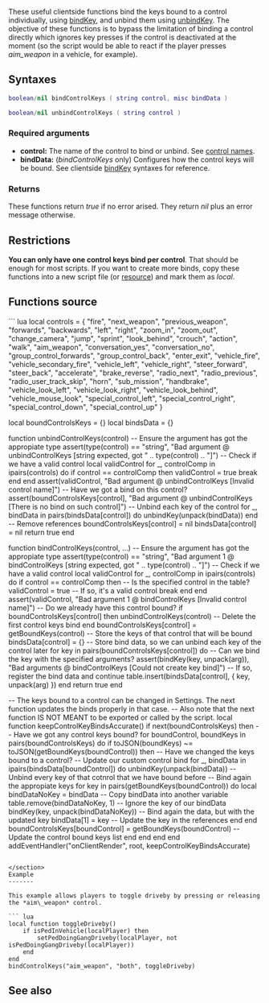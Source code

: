 <lowercasetitle></lowercasetitle>

These useful clientside functions bind the keys bound to a control individually, using [bindKey](/docs/bindkey.md "wikilink"), and unbind them using [unbindKey](/docs/unbindkey.md "wikilink"). The objective of these functions is to bypass the limitation of binding a control directly which ignores key presses if the control is deactivated at the moment (so the script would be able to react if the player presses *aim\_weapon* in a vehicle, for example).

Syntaxes
--------

``` lua
boolean/nil bindControlKeys ( string control, misc bindData )
```

``` lua
boolean/nil unbindControlKeys ( string control )
```

### Required arguments

-   **control:** The name of the control to bind or unbind. See [control names](/docs/control_names.md "wikilink").
-   **bindData:** (*bindControlKeys* only) Configures how the control keys will be bound. See clientside [bindKey](/docs/bindkey.md "wikilink") syntaxes for reference.

### Returns

These functions return *true* if no error arised. They return *nil* plus an error message otherwise.

Restrictions
------------

**You can only have one control keys bind per control**. That should be enough for most scripts. If you want to create more binds, copy these functions into a new script file (or [resource](/docs/resource.md "wikilink")) and mark them as *local*.

Functions source
----------------

<section name="Clientside script" class="client" show="true">
``` lua
local controls = { "fire", "next_weapon", "previous_weapon", "forwards", "backwards", "left", "right", "zoom_in", "zoom_out",
 "change_camera", "jump", "sprint", "look_behind", "crouch", "action", "walk", "aim_weapon", "conversation_yes", "conversation_no",
 "group_control_forwards", "group_control_back", "enter_exit", "vehicle_fire", "vehicle_secondary_fire", "vehicle_left", "vehicle_right",
 "steer_forward", "steer_back", "accelerate", "brake_reverse", "radio_next", "radio_previous", "radio_user_track_skip", "horn", "sub_mission",
 "handbrake", "vehicle_look_left", "vehicle_look_right", "vehicle_look_behind", "vehicle_mouse_look", "special_control_left", "special_control_right",
 "special_control_down", "special_control_up" }

local boundControlsKeys = {}
local bindsData = {}

function unbindControlKeys(control)
    -- Ensure the argument has got the appropiate type
    assert(type(control) == "string", "Bad argument @ unbindControlKeys [string expected, got " .. type(control) .. "]")
    -- Check if we have a valid control
    local validControl
    for _, controlComp in ipairs(controls) do
        if control == controlComp then
            validControl = true
            break
        end
    end
    assert(validControl, "Bad argument @ unbindControlKeys [Invalid control name]")
    -- Have we got a bind on this control?
    assert(boundControlsKeys[control], "Bad argument @ unbindControlKeys [There is no bind on such control]")
    -- Unbind each key of the control
    for _, bindData in pairs(bindsData[control]) do
        unbindKey(unpack(bindData))
    end
    -- Remove references
    boundControlsKeys[control] = nil
    bindsData[control] = nil
    return true
end

function bindControlKeys(control, ...)
    -- Ensure the argument has got the appropiate type
    assert(type(control) == "string", "Bad argument 1 @ bindControlKeys [string expected, got " .. type(control) .. "]")
    -- Check if we have a valid control
    local validControl
    for _, controlComp in ipairs(controls) do
        if control == controlComp then -- Is the specified control in the table?
            validControl = true -- If so, it's a valid control
            break
        end
    end
    assert(validControl, "Bad argument 1 @ bindControlKeys [Invalid control name]")
    -- Do we already have this control bound?
    if boundControlsKeys[control] then
        unbindControlKeys(control) -- Delete the first control keys bind
    end
    boundControlsKeys[control] = getBoundKeys(control) -- Store the keys of that control that will be bound
    bindsData[control] = {} -- Store bind data, so we can unbind each key of the control later
    for key in pairs(boundControlsKeys[control]) do
        -- Can we bind the key with the specified arguments?
        assert(bindKey(key, unpack(arg)), "Bad arguments @ bindControlKeys [Could not create key bind]")
        -- If so, register the bind data and continue
        table.insert(bindsData[control], { key, unpack(arg) })
    end
    return true
end

-- The keys bound to a control can be changed in Settings. The next function updates the binds properly in that case.
-- Also note that the next function IS NOT MEANT to be exported or called by the script.
local function keepControlKeyBindsAccurate()
    if next(boundControlsKeys) then -- Have we got any control keys bound?
        for boundControl, boundKeys in pairs(boundControlsKeys) do
            if toJSON(boundKeys) ~= toJSON(getBoundKeys(boundControl)) then -- Have we changed the keys bound to a control?
                -- Update our custom control bind
                for _, bindData in ipairs(bindsData[boundControl]) do
                    unbindKey(unpack(bindData)) -- Unbind every key of that cotnrol that we have bound before
                    -- Bind again the appropiate keys
                    for key in pairs(getBoundKeys(boundControl)) do
                        local bindDataNoKey = bindData -- Copy bindData into another variable
                        table.remove(bindDataNoKey, 1) -- Ignore the key of our bindData
                        bindKey(key, unpack(bindDataNoKey)) -- Bind again the data, but with the updated key
                        bindData[1] = key -- Update the key in the references
                    end
                end
                boundControlsKeys[boundControl] = getBoundKeys(boundControl) -- Update the control bound keys list
            end
        end
    end
end
addEventHandler("onClientRender", root, keepControlKeyBindsAccurate)
```

</section>
Example
-------

This example allows players to toggle driveby by pressing or releasing the *aim\_weapon* control.

``` lua
local function toggleDriveby()
    if isPedInVehicle(localPlayer) then
        setPedDoingGangDriveby(localPlayer, not isPedDoingGangDriveby(localPlayer))
    end
end
bindControlKeys("aim_weapon", "both", toggleDriveby)
```

See also
--------
